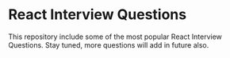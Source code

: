 # React Interview Questions

This repository include some of the most popular React Interview Questions. Stay tuned, more questions will add in future also.